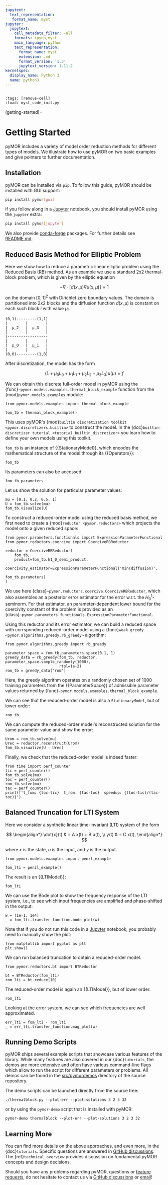 ```yaml
---
jupytext:
  text_representation:
   format_name: myst
jupyter:
  jupytext:
    cell_metadata_filter: -all
    formats: ipynb,myst
    main_language: python
    text_representation:
      format_name: myst
      extension: .md
      format_version: '1.3'
      jupytext_version: 1.11.2
kernelspec:
  display_name: Python 3
  name: python3
---
```


```{try_on_binder}
```

```{code-cell}
:tags: [remove-cell]
:load: myst_code_init.py
```

(getting-started)=

# Getting Started

pyMOR includes a variety of model order reduction methods
for different types of models.
We illustrate how to use pyMOR on two basic examples and
give pointers to further documentation.

## Installation

pyMOR can be installed via `pip`. To follow this guide, pyMOR should be installed with GUI support:

```bash
pip install pymor[gui]
```

If you follow along in a [Jupyter](https://jupyter.org) notebook, you should install pyMOR using
the `jupyter` extra:

```bash
pip install pymor[jupyter]
```

We also provide [conda-forge](https://conda-forge.org) packages.
For further details see [README.md](https://github.com/pymor/pymor/blob/main/README.md).

## Reduced Basis Method for Elliptic Problem

Here we show how to reduce a parametric linear elliptic problem using the Reduced Basis (RB) method.
As an example we use a standard 2x2 thermal-block problem,
which is given by the elliptic equation

$$
-\nabla \cdot [d(x, \mu) \nabla u(x, \mu)] = 1
$$

on the domain $[0, 1]^2$ with Dirichlet zero boundary values.
The domain is partitioned into 2x2 blocks and
the diffusion function $d(x, \mu)$ is constant
on each such block $i$ with value $\mu_i$.

```
(0,1)---------(1,1)
|        |        |
|  μ_2   |  μ_3   |
|        |        |
|------------------
|        |        |
|  μ_0   |  μ_1   |
|        |        |
(0,0)---------(1,0)
```

After discretization, the model has the form

$$
(L + \mu_0 L_0 + \mu_1 L_1 + \mu_2 L_2 + \mu_3 L_3) u(\mu) = f
$$

We can obtain this discrete full-order model in pyMOR using the
{func}`~pymor.models.examples.thermal_block_example` function
from the {mod}`pymor.models.examples` module:

```{code-cell}
from pymor.models.examples import thermal_block_example

fom_tb = thermal_block_example()
```

This uses pyMOR's {mod}`builtin discretization toolkit <pymor.discretizers.builtin>`
to construct the model.
In the {doc}`builtin-discretizer tutorial <tutorial_builtin_discretizer>` you learn how
to define your own models using this toolkit.

`fom_tb` is an instance of {{StationaryModel}}, which encodes the mathematical structure
of the model through its {{Operators}}:

```{code-cell}
fom_tb
```

Its parameters can also be accessed:

```{code-cell}
fom_tb.parameters
```

Let us show the solution for particular parameter values:

```{code-cell}
mu = [0.1, 0.2, 0.5, 1]
U = fom_tb.solve(mu)
fom_tb.visualize(U)
```

To construct a reduced-order model using the reduced basis method,
we first need to create a {mod}`reductor <pymor.reductors>` which projects
the model onto a given reduced space:

```{code-cell}
from pymor.parameters.functionals import ExpressionParameterFunctional
from pymor.reductors.coercive import CoerciveRBReductor

reductor = CoerciveRBReductor(
    fom_tb,
    product=fom_tb.h1_0_semi_product,
    coercivity_estimator=ExpressionParameterFunctional('min(diffusion)',
                                                       fom_tb.parameters)
)
```

We use here {class}`~pymor.reductors.coercive.CoerciveRBReductor`, which
also assembles an a posterior error estimator for the error w.r.t. the
$H^1_0$-seminorm.
For that estimator, an parameter-dependent lower bound for the coercivity constant
of the problem is provided as an {class}`~pymor.parameters.functionals.ExpressionParameterFunctional`.

Using this reductor and its error estimator, we can build a reduced space with corrsponding
reduced-order model using a {func}`weak greedy <pymor.algorithms.greedy.rb_greedy>` algorithm:

```{code-cell}
from pymor.algorithms.greedy import rb_greedy

parameter_space = fom_tb.parameters.space(0.1, 1)
greedy_data = rb_greedy(fom_tb, reductor, parameter_space.sample_randomly(1000),
                        rtol=1e-2)
rom_tb = greedy_data['rom']
```

Here, the greedy algorithm operates on a randomly chosen set of 1000 training parameters from the
{{ParameterSpace}} of admissible parameter values returned by
{func}`~pymor.models.examples.thermal_block_example`.

We can see that the reduced-order model is also a `StationaryModel`,
but of lower order:

```{code-cell}
rom_tb
```

We can compute the reduced-order model's reconstructed solution
for the same parameter value and show the error:

```{code-cell}
Urom = rom_tb.solve(mu)
Urec = reductor.reconstruct(Urom)
fom_tb.visualize(U - Urec)
```

Finally, we check that the reduced-order model is indeed faster:

```{code-cell}
from time import perf_counter
tic = perf_counter()
fom_tb.solve(mu)
toc = perf_counter()
rom_tb.solve(mu)
tac = perf_counter()
print(f't_fom: {toc-tic}  t_rom: {tac-toc}  speedup: {(toc-tic)/(tac-toc)}')
```

## Balanced Truncation for LTI System

Here we consider a synthetic linear time-invariant (LTI) system of the form

$$
\begin{align*}
  \dot{x}(t) & = A x(t) + B u(t), \\
  y(t) & = C x(t),
\end{align*}
$$

where $x$ is the state, $u$ is the input, and $y$ is the output.

```{code-cell}
from pymor.models.examples import penzl_example

fom_lti = penzl_example()
```

The result is an {{LTIModel}}:

```{code-cell}
fom_lti
```

We can use the Bode plot to show the frequency response of the LTI system, i.e.,
to see which input frequencies are amplified and phase-shifted in the output:

```{code-cell}
w = (1e-1, 1e4)
_ = fom_lti.transfer_function.bode_plot(w)
```

Note that if you do not run this code in a [Jupyter](https://jupyter.org) notebook,
you probably need to manually show the plot:

```python3
from matplotlib import pyplot as plt
plt.show()
```

We can run balanced truncation to obtain a reduced-order model.

```{code-cell}
from pymor.reductors.bt import BTReductor

bt = BTReductor(fom_lti)
rom_lti = bt.reduce(10)
```

The reduced-order model is again an {{LTIModel}}, but of lower order.

```{code-cell}
rom_lti
```

Looking at the error system, we can see which frequencies are well approximated.

```{code-cell}
err_lti = fom_lti - rom_lti
_ = err_lti.transfer_function.mag_plot(w)
```

## Running Demo Scripts

pyMOR ships several example scripts that showcase various features of the library.
While many features are also covered in our {doc}`tutorials`, the demos are more extensive
and often have various command-line flags which allow to run the script for different
parameters or problems.
All demos can be found in the [src/pymordemos](https://github.com/pymor/pymor/tree/main/src/pymordemos)
directory of the source repository.

The demo scripts can be launched directly from the source tree:

```
./thermalblock.py --plot-err --plot-solutions 3 2 3 32
```

or by using the `pymor-demo` script that is installed with pyMOR:

```
pymor-demo thermalblock --plot-err --plot-solutions 3 2 3 32
```

## Learning More

You can find more details on the above approaches,
and even more,
in the {doc}`tutorials`.
Specific questions are answered in
[GitHub discussions](https://github.com/pymor/pymor/discussions).
The {ref}`technical_overview` provides discussion on fundamental pyMOR concepts
and design decisions.

Should you have any problems regarding pyMOR, questions or
[feature requests](https://github.com/pymor/pymor/issues),
do not hesitate to contact us via
[GitHub discussions](https://github.com/pymor/pymor/discussions)
or [email](mailto:main.developers@pymor.org)!
